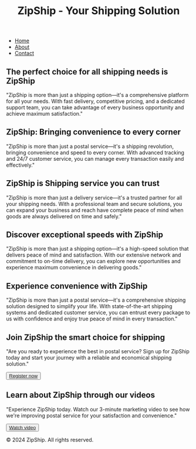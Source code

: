 <!DOCTYPE html>
<html lang="en">
<head>
    <meta charset="UTF-8">
    <meta name="viewport" content="width=device-width, initial-scale=1.0">
    <title>ZipShip - Your Shipping Solution</title>
    <link rel="stylesheet" href="styles.css">
</head>
<body>
    <header>
        <h1>ZipShip - Your Shipping Solution</h1>
    </header>
    <nav>
        <ul>
            <li><a href="#">Home</a></li>
            <li><a href="#">About</a></li>
            <li><a href="#">Contact</a></li>
        </ul>
    </nav>
    <main>
        <section>
            <h2>The perfect choice for all shipping needs is ZipShip</h2>
            <p>"ZipShip is more than just a shipping option—it's a comprehensive platform for all your needs. With fast delivery, competitive pricing, and a dedicated support team, you can take advantage of every business opportunity and achieve maximum satisfaction."</p>
        </section>
        <section>
            <h2>ZipShip: Bringing convenience to every corner</h2>
            <p>"ZipShip is more than just a postal service—it's a shipping revolution, bringing convenience and speed to every corner. With advanced tracking and 24/7 customer service, you can manage every transaction easily and effectively."</p>
        </section>
        <section>
            <h2>ZipShip is Shipping service you can trust</h2>
            <p>"ZipShip is more than just a delivery service—it's a trusted partner for all your shipping needs. With a professional team and secure solutions, you can expand your business and reach have complete peace of mind when goods are always delivered on time and safely."</p>
        </section>
        <section>
            <h2>Discover exceptional speeds with ZipShip</h2>
            <p>"ZipShip is more than just a shipping option—it's a high-speed solution that delivers peace of mind and satisfaction. With our extensive network and commitment to on-time delivery, you can explore new opportunities and experience maximum convenience in delivering goods."</p>
        </section>
        <section>
            <h2>Experience convenience with ZipShip</h2>
            <p>"ZipShip is more than just a postal service—it's a comprehensive shipping solution designed to simplify your life. With state-of-the-art shipping systems and dedicated customer service, you can entrust every package to us with confidence and enjoy true peace of mind in every transaction."</p>
        </section>
        <section>
            <h2>Join ZipShip the smart choice for shipping</h2>
            <p>"Are you ready to experience the best in postal service? Sign up for ZipShip today and start your journey with a reliable and economical shipping solution."</p>
            <button><a href="#">Register now</a></button>
        </section>
        <section>
            <h2>Learn about ZipShip through our videos</h2>
            <p>"Experience ZipShip today. Watch our 3-minute marketing video to see how we're improving postal service for your satisfaction and convenience."</p>
            <button><a href="#">Watch video</a></button>
        </section>
    </main>
    <footer>
        <p>&copy; 2024 ZipShip. All rights reserved.</p>
    </footer>
    <script src="script.js"></script>
</body>
</html>
